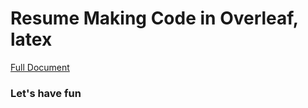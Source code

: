 <H1>Resume Making Code in Overleaf, latex</H1>

<a href="https://codefile.io/f/LrdGzjD4Os">Full Document</a>

<h3>Let's have fun</h3>
